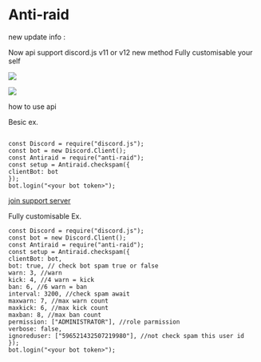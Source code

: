 # Anti-raid

new update info :

Now api support discord.js v11 or v12
new method
Fully customisable your self

<a href="https://www.npmjs.com/package/anti-raid" ><img src="https://img.shields.io/npm/v/anti-raid.svg?maxAge=3600" ></a>

<a href="https://www.npmjs.com/package/anti-raid" ><img src="https://img.shields.io/npm/dt/anti-raid.svg?maxAge=3600" ></a>

how to use api

Besic ex.
```

const Discord = require("discord.js");
const bot = new Discord.Client();
const Antiraid = require("anti-raid");
const setup = Antiraid.checkspam({
clientBot: bot 
});
bot.login("<your bot token>");

```

[join support server](https://discord.gg/KmngEup)

Fully customisable Ex.

```
const Discord = require("discord.js");
const bot = new Discord.Client();
const Antiraid = require("anti-raid");
const setup = Antiraid.checkspam({ 
clientBot: bot,
bot: true, // check bot spam true or false 
warn: 3, //warn
kick: 4, //4 warn = kick
ban: 6, //6 warn = ban
interval: 3200, //check spam await
maxwarn: 7, //max warn count
maxkick: 6, //max kick count
maxban: 8, //max ban count
permission: ["ADMINISTRATOR"], //role parmission
verbose: false,
ignoreduser: ["596521432507219980"], //not check spam this user id
});
bot.login("<your bot token>");

```
